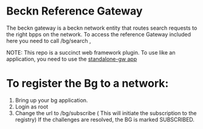 # Beckn Reference Gateway 
The beckn gateway is a beckn network entity that routes search requests to the right bpps on the network. 
To access the reference Gateway included here you need to call /bg/search , 


NOTE: This repo is a succinct web framework plugin. To use like an application, you need to use the 
[standalone-gw app](https://github.com/venkatramanm/beckn-gateway-app) 

To register the Bg to a network: 
===
1. Bring up your bg application.
2. Login as root
3. Change the url to /bg/subscribe  ( This will initiate the subscription to the registry) If the challenges are resolved, the BG is marked SUBSCRIBED.

